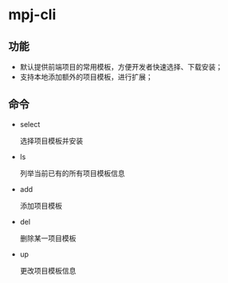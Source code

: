 # mpj-cli

## 功能
- 默认提供前端项目的常用模板，方便开发者快速选择、下载安装；
- 支持本地添加额外的项目模板，进行扩展；

## 命令
- select

  选择项目模板并安装

- ls

  列举当前已有的所有项目模板信息

- add

  添加项目模板

- del

  删除某一项目模板

- up

  更改项目模板信息

<!-- 
## TODO
- 后续补充通用项目模板，如VuePress博客项目、React技术栈模板、Vue技术栈模板、PWA项目模板、Koa项目模板。 
-->
